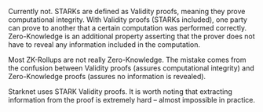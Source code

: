 Currently not. STARKs are defined as Validity proofs, meaning they prove computational integrity. With Validity proofs (STARKs included), one party can prove to another that a certain computation was performed correctly. Zero-Knowledge is an additional property asserting that the prover does not have to reveal any information included in the computation.

Most ZK-Rollups are not really Zero-Knowledge. The mistake comes from the confusion between Validity proofs (assures computational integrity) and Zero-Knowledge proofs (assures no information is revealed).

Starknet uses STARK Validity proofs. It is worth noting that extracting information from the proof is extremely hard – almost impossible in practice.
